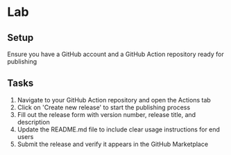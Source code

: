 # Lab

## Setup

Ensure you have a GitHub account and a GitHub Action repository ready for publishing

## Tasks

1. Navigate to your GitHub Action repository and open the Actions tab
2. Click on 'Create new release' to start the publishing process
3. Fill out the release form with version number, release title, and description
4. Update the README.md file to include clear usage instructions for end users
5. Submit the release and verify it appears in the GitHub Marketplace


